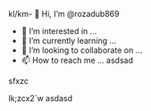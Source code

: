 kl/km- 👋 Hi, I’m @rozadub869
- 👀 I’m interested in ...
- 🌱 I’m currently learning ...
- 💞️ I’m looking to collaborate on ...
- 📫 How to reach me ...
asdsad
<!---acxc
rozadub869/rozadub869 is a ✨ special ✨ repository because its `README.md` (this file) appears on your GitHub profile.
You can click the Preview link to take a look at your changes.
--->sfxzc
lk;zcx2`w
asdasd
